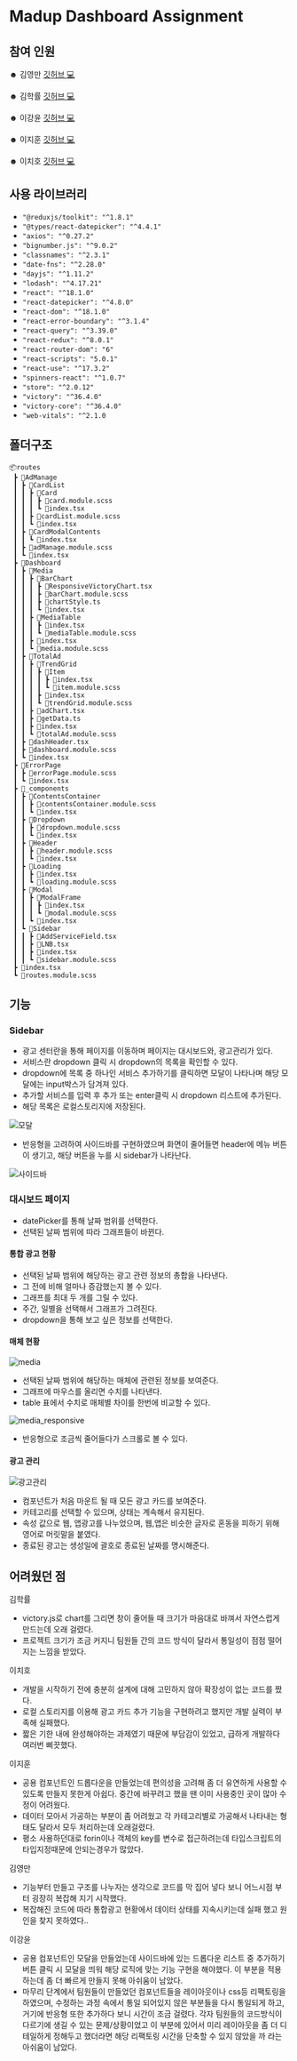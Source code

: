 # Madup Dashboard Assignment

## 참여 인원
☻ 김영만 [깃허브 💻 ](https://github.com/sksn12) <br/>

☻ 김학률 [깃허브 💻 ](https://github.com/markyul) <br/>

☻ 이강윤 [깃허브 💻 ](https://github.com/rkddbs1031) <br/>

☻ 이지훈 [깃허브 💻 ](https://github.com/jihun1233) <br/>

☻ 이치호 [깃허브 💻 ](https://github.com/usernamechiho) 

## 사용 라이브러리
- `"@reduxjs/toolkit": "^1.8.1"`
- `"@types/react-datepicker": "^4.4.1"`
- `"axios": "^0.27.2"`
- `"bignumber.js": "^9.0.2"`
- `"classnames": "^2.3.1"`
- `"date-fns": "^2.28.0"`
- `"dayjs": "^1.11.2"`
- `"lodash": "^4.17.21"`
- `"react": "^18.1.0"`
- `"react-datepicker": "^4.8.0"`
- `"react-dom": "^18.1.0"`
- `"react-error-boundary": "^3.1.4"`
- `"react-query": "^3.39.0"`
- `"react-redux": "^8.0.1"`
- `"react-router-dom": "6"`
- `"react-scripts": "5.0.1"`
- `"react-use": "^17.3.2"`
- `"spinners-react": "^1.0.7"`
- `"store": "^2.0.12"`
- `"victory": "^36.4.0"`
- `"victory-core": "^36.4.0"`
- `"web-vitals": "^2.1.0`

## 폴더구조
```
📦routes
 ┣ 📂AdManage
 ┃ ┣ 📂CardList
 ┃ ┃ ┣ 📂Card
 ┃ ┃ ┃ ┣ 📜card.module.scss
 ┃ ┃ ┃ ┗ 📜index.tsx
 ┃ ┃ ┣ 📜cardList.module.scss
 ┃ ┃ ┗ 📜index.tsx
 ┃ ┣ 📂CardModalContents
 ┃ ┃ ┗ 📜index.tsx
 ┃ ┣ 📜adManage.module.scss
 ┃ ┗ 📜index.tsx
 ┣ 📂Dashboard
 ┃ ┣ 📂Media
 ┃ ┃ ┣ 📂BarChart
 ┃ ┃ ┃ ┣ 📜ResponsiveVictoryChart.tsx
 ┃ ┃ ┃ ┣ 📜barChart.module.scss
 ┃ ┃ ┃ ┣ 📜chartStyle.ts
 ┃ ┃ ┃ ┗ 📜index.tsx
 ┃ ┃ ┣ 📂MediaTable
 ┃ ┃ ┃ ┣ 📜index.tsx
 ┃ ┃ ┃ ┗ 📜mediaTable.module.scss
 ┃ ┃ ┣ 📜index.tsx
 ┃ ┃ ┗ 📜media.module.scss
 ┃ ┣ 📂TotalAd
 ┃ ┃ ┣ 📂TrendGrid
 ┃ ┃ ┃ ┣ 📂Item
 ┃ ┃ ┃ ┃ ┣ 📜index.tsx
 ┃ ┃ ┃ ┃ ┗ 📜item.module.scss
 ┃ ┃ ┃ ┣ 📜index.tsx
 ┃ ┃ ┃ ┗ 📜trendGrid.module.scss
 ┃ ┃ ┣ 📜adChart.tsx
 ┃ ┃ ┣ 📜getData.ts
 ┃ ┃ ┣ 📜index.tsx
 ┃ ┃ ┗ 📜totalAd.module.scss
 ┃ ┣ 📜dashHeader.tsx
 ┃ ┣ 📜dashboard.module.scss
 ┃ ┗ 📜index.tsx
 ┣ 📂ErrorPage
 ┃ ┣ 📜errorPage.module.scss
 ┃ ┗ 📜index.tsx
 ┣ 📂_components
 ┃ ┣ 📂ContentsContainer
 ┃ ┃ ┣ 📜contentsContainer.module.scss
 ┃ ┃ ┗ 📜index.tsx
 ┃ ┣ 📂Dropdown
 ┃ ┃ ┣ 📜dropdown.module.scss
 ┃ ┃ ┗ 📜index.tsx
 ┃ ┣ 📂Header
 ┃ ┃ ┣ 📜header.module.scss
 ┃ ┃ ┗ 📜index.tsx
 ┃ ┣ 📂Loading
 ┃ ┃ ┣ 📜index.tsx
 ┃ ┃ ┗ 📜loading.module.scss
 ┃ ┣ 📂Modal
 ┃ ┃ ┣ 📂ModalFrame
 ┃ ┃ ┃ ┣ 📜index.tsx
 ┃ ┃ ┃ ┗ 📜modal.module.scss
 ┃ ┃ ┗ 📜index.tsx
 ┃ ┗ 📂Sidebar
 ┃ ┃ ┣ 📜AddServiceField.tsx
 ┃ ┃ ┣ 📜LNB.tsx
 ┃ ┃ ┣ 📜index.tsx
 ┃ ┃ ┗ 📜sidebar.module.scss
 ┣ 📜index.tsx
 ┗ 📜routes.module.scss
```

## 기능
### Sidebar
- 광고 센터란을 통해 페이지를 이동하며 페이지는 대시보드와, 광고관리가 있다.
- 서비스란 dropdown 클릭 시 dropdown의 목록을 확인할 수 있다.
- dropdown에 목록 중 하나인 서비스 추가하기를 클릭하면 모달이 나타나며 해당 모달에는 input박스가 담겨져 있다.
- 추가할 서비스를 입력 후 추가 또는 enter클릭 시 dropdown 리스트에 추가된다.
- 해당 목록은 로컬스토리지에 저장된다.

![모달](https://user-images.githubusercontent.com/65527334/170379448-c2e52d41-3da3-48d3-8f8b-58f680698f47.gif)

- 반응형을 고려하여 사이드바를 구현하였으며 화면이 줄어들면 header에 메뉴 버튼이 생기고, 해당 버튼을 누를 시 sidebar가 나타난다.

![사이드바](https://user-images.githubusercontent.com/65527334/170376704-58629c5a-cd21-4193-8bfa-0f8789aca389.gif)

### 대시보드 페이지
- datePicker를 통해 날짜 범위를 선택한다.
- 선택된 날짜 범위에 따라 그래프들이 바뀐다.

#### 통합 광고 현황
- 선택된 날짜 범위에 해당하는 광고 관련 정보의 총합을 나타낸다.
- 그 전에 비해 얼마나 증감했는지 볼 수 있다.
- 그래프를 최대 두 개를 그릴 수 있다.
- 주간, 일별을 선택해서 그래프가 그려진다.
- dropdown을 통해 보고 싶은 정보를 선택한다.

#### 매체 현황
![media](https://user-images.githubusercontent.com/52916848/170358772-eab322e6-b60c-47de-9edd-df069699acd5.gif)
- 선택된 날짜 범위에 해당하는 매체에 관련된 정보를 보여준다.
- 그래프에 마우스를 올리면 수치를 나타낸다.
- table 표에서 수치로 매체별 차이를 한번에 비교할 수 있다.

![media_responsive](https://user-images.githubusercontent.com/52916848/170389531-6b36292a-db42-4b61-a476-1eb79317b35c.gif)
- 반응형으로 조금씩 줄어들다가 스크롤로 볼 수 있다.

#### 광고 관리
![광고관리](https://user-images.githubusercontent.com/87627359/170386133-4fc7bf3e-e2c7-4a01-9005-6bd2f2a1c340.gif)
- 컴포넌트가 처음 마운트 될 때 모든 광고 카드를 보여준다.
- 카테고리를 선택할 수 있으며, 상태는 계속해서 유지된다.
- 속성 값으로 웹, 앱광고를 나누었으며, 웹,앱은 비슷한 글자로 혼동을 피하기 위해 영어로 머릿말을 붙였다.
- 종료된 광고는 생성일에 괄호로 종료된 날짜를 명시해준다.


## 어려웠던 점

김학률
- victory.js로 chart를 그리면 창이 줄어들 때 크기가 마음대로 바껴서 자연스럽게 만드는데 오래 걸렸다.
- 프로젝트 크기가 조금 커지니 팀원들 간의 코드 방식이 달라서 통일성이 점점 떨어지는 느낌을 받았다.

이치호
- 개발을 시작하기 전에 충분히 설계에 대해 고민하지 않아 확장성이 없는 코드를 짰다.
- 로컬 스토리지를 이용해 광고 카드 추가 기능을 구현하려고 했지만 개발 실력이 부족해 실패했다.
- 짧은 기한 내에 완성해야하는 과제였기 때문에 부담감이 있었고, 급하게 개발하다 여러번 삐끗했다.

이지훈
- 공용 컴포넌트인 드롭다운을 만들었는데 편의성을 고려해 좀 더 유연하게 사용할 수 있도록 만들지 못한게 아쉽다. 중간에 바꾸려고 했을 땐 이미 사용중인 곳이 많아 수정이 어려웠다.
- 데이터 모아서 가공하는 부분이 좀 어려웠고 각 카테고리별로 가공해서 나타내는 형태도 달라서 모두 처리하는데 오래걸렸다.
- 평소 사용하던대로 forin이나 객체의 key를 변수로 접근하려는데 타입스크립트의 타입지정때문에 안되는경우가 많았다.

김영만
- 기능부터 만들고 구조를 나누자는 생각으로 코드를 막 집어 넣다 보니 어느시점 부터 굉장히 복잡해 지기 시작했다.
- 복잡해진 코드에 따라 통합광고 현황에서 데이터 상태를 지속시키는데 실패 했고 원인을 찾지 못하였다..


이강윤
- 공용 컴포넌트인 모달을 만들었는데 사이드바에 있는 드롭다운 리스트 중 추가하기 버튼 클릭 시 모달을 띄워 해당 로직에 맞는 기능 구현을 해야했다. 이 부분을 적용하는데 좀 더 빠르게 만들지 못해 아쉬움이 남았다.
- 마무리 단계에서 팀원들이 만들었던 컴포넌트들을 레이아웃이나 css등 리팩토링을 하였으며, 수정하는 과정 속에서 통일 되어있지 않은 부분들을 다시 통일되게 하고, 거기에 반응형 또한 추가하다 보니 시간이 조금 걸렸다. 각자 팀원들의 코드방식이 다르기에 생길 수 있는 문제/상황이었고 이 부분에 있어서 미리 레이아웃을 좀 더 디테일하게 정해두고 했더라면 해당 리팩토링 시간을 단축할 수 있지 않았을 까 라는 아쉬움이 남았다.
